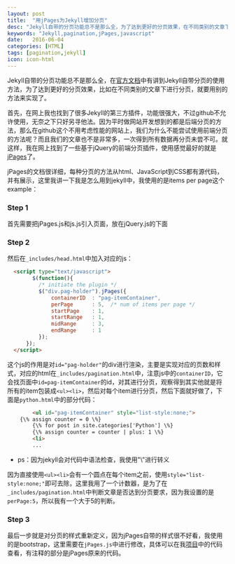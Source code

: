 ```yaml
---
layout: post
title:  "用jPages为Jekyll增加分页"
desc: "Jekyll自带的分页功能总不是那么全，为了达到更好的分页效果，在不同类别的文章下进行分页，就要用别的方法来实现了。"
keywords: "Jekyll,pagination,jPages,javascript"
date:   2016-06-04
categories: [HTML]
tags: [pagination,jekyll]
icon: icon-html
---
```


Jekyll自带的分页功能总不是那么全，在[官方文档](http://jekyll.bootcss.com/docs/pagination/)中有讲到Jekyll自带分页的使用方法，为了达到更好的分页效果，比如在不同类别的文章下进行分页，就要用别的方法来实现了。

首先，在网上我也找到了很多Jekyll的第三方插件，功能很强大，不过github不允许使用，无奈之下只好另寻他法。因为平时做网站开发想到的都是后端分页的方法，那么在github这个不用考虑性能的网站上，我们为什么不能尝试使用前端分页的方法呢？而且我们的文章也不是非常多，一次得到所有数据再分页未尝不可。就这样，我在网上找到了一些基于jQuery的前端分页插件，使用感觉最好的就是[jPages](http://luis-almeida.github.io/jPages/)了。

jPages的文档很详细，每种分页的方法从html、JavaScript到CSS都有源代码，并有展示，这里我讲一下我是怎么用到jekyll中，我使用的是items per page这个example：

### Step 1

首先需要把jPages.js和js.js引入页面，放在jQuery.js的下面

### Step 2

然后在`_includes/head.html`中加入对应的js：

``` html
  <script type="text/javascript">
        $(function(){
          /* initiate the plugin */
          $("div.pag-holder").jPages({
              containerID  : "pag-itemContainer",
              perPage      : 5,  /* num of items per page */
              startPage    : 1,
              startRange   : 1,
              midRange     : 3,
              endRange     : 1
          });
      });
  </script>
```

这个js的作用是对`id="pag-holder"`的div进行渲染，主要是实现对应的页数和样式，对应的html在`_includes/pagination.html`中，注意js中的`containerID`，它会找页面中`id=pag-itemContainer`的id，对其进行分页，观察得到其实他就是将所有的item包装成`<ul><li>`，然后对每个item进行分页，然后下面就好做了，下面是`python.html`中的部分代码：

``` html
		<ul id="pag-itemContainer" style="list-style:none;">
    {\% assign counter = 0 \%}
		{\% for post in site.categories['Python'] \%}
		{\% assign counter = counter | plus: 1 \%}
		<li>
		...
```

* ps：因为jekyll会对代码中语法检查，我使用"\\"进行转义

因为直接使用`<ul><li>`会有一个圆点在每个item之前，使用`style="list-style:none;"`即可去除，这里我用了一个计数器，是为了在`_includes/pagination.html`中判断文章是否达到分页要求，因为我设置的是`perPage:5`，所以我有一个大于5的判断。

### Step 3

最后一步就是对分页的样式重新定义，因为jPages自带的样式很不好看，我使用的是bootstrap，这里需要在`jPages.js`中进行修改，具体可以在我[项目](https://github.com/JiaKunUp/jalpc_jekyll_theme/blob/gh-pages/static/js/jPages.js)中的代码查看，有注释的部分是jPages原来的代码。
